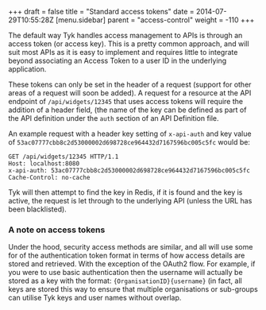 +++
draft = false
title = "Standard access tokens"
date = 2014-07-29T10:55:28Z
[menu.sidebar]
    parent = "access-control"
    weight = -110
+++


The default way Tyk handles access management to APIs is through an access token (or access key). This is a pretty common approach, and will suit
most APIs as it is easy to implement and requires little to integrate beyond associating an Access Token to a user ID in the underlying application.

These tokens can only be set in the header of a request (support for other areas of a request will soon be added). A request for a resource at the API endpoint of
`/api/widgets/12345` that uses access tokens will require the addition of a header field, (the name of the key can be defined as part of the API definition under 
the `auth` section of an API Definition file. 

An example request with a header key setting of `x-api-auth` and key value of `53ac07777cbb8c2d53000002d698728ce964432d7167596bc005c5fc` would be:

    GET /api/widgets/12345 HTTP/1.1
    Host: localhost:8080
    x-api-auth: 53ac07777cbb8c2d53000002d698728ce964432d7167596bc005c5fc
    Cache-Control: no-cache

Tyk will then attempt to find the key in Redis, if it is found and the key is active, the request is let through to the underlying API (unless
 the URL has been blacklisted). 
 
### A note on access tokens

Under the hood, security access methods are similar, and all will use some for of the authentication token format in terms of how access details are stored
and retrieved. With the exception of the OAuth2 flow. For example, if you were to use basic authentication then the username will actually be stored as a 
key with the format: `{OrganisationID}{username}` (in fact, all keys are stored this way to ensure that multiple organisations or sub-groups can utilise Tyk
keys and user names without overlap.

